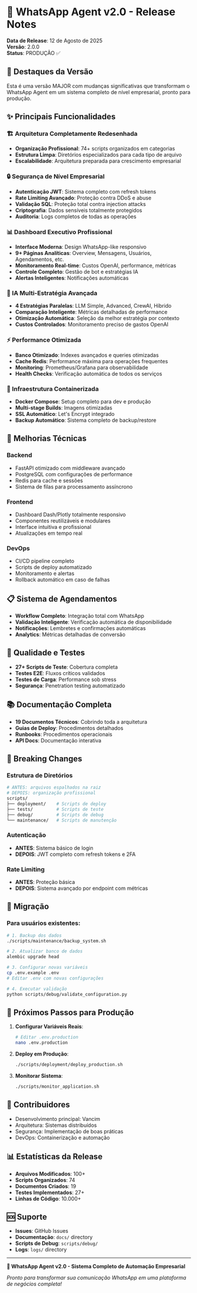 # 🚀 WhatsApp Agent v2.0 - Release Notes

**Data de Release**: 12 de Agosto de 2025  
**Versão**: 2.0.0  
**Status**: PRODUÇÃO ✅

## 🎯 Destaques da Versão

Esta é uma versão MAJOR com mudanças significativas que transformam o WhatsApp Agent em um sistema completo de nível empresarial, pronto para produção.

## ✨ Principais Funcionalidades

### 🏗️ Arquitetura Completamente Redesenhada
- **Organização Profissional**: 74+ scripts organizados em categorias
- **Estrutura Limpa**: Diretórios especializados para cada tipo de arquivo
- **Escalabilidade**: Arquitetura preparada para crescimento empresarial

### 🔒 Segurança de Nível Empresarial
- **Autenticação JWT**: Sistema completo com refresh tokens
- **Rate Limiting Avançado**: Proteção contra DDoS e abuse
- **Validação SQL**: Proteção total contra injection attacks
- **Criptografia**: Dados sensíveis totalmente protegidos
- **Auditoria**: Logs completos de todas as operações

### 📊 Dashboard Executivo Profissional
- **Interface Moderna**: Design WhatsApp-like responsivo
- **9+ Páginas Analíticas**: Overview, Mensagens, Usuários, Agendamentos, etc.
- **Monitoramento Real-time**: Custos OpenAI, performance, métricas
- **Controle Completo**: Gestão de bot e estratégias IA
- **Alertas Inteligentes**: Notificações automáticas

### 🤖 IA Multi-Estratégia Avançada
- **4 Estratégias Paralelas**: LLM Simple, Advanced, CrewAI, Híbrido
- **Comparação Inteligente**: Métricas detalhadas de performance
- **Otimização Automática**: Seleção da melhor estratégia por contexto
- **Custos Controlados**: Monitoramento preciso de gastos OpenAI

### ⚡ Performance Otimizada
- **Banco Otimizado**: Indexes avançados e queries otimizadas
- **Cache Redis**: Performance máxima para operações frequentes
- **Monitoring**: Prometheus/Grafana para observabilidade
- **Health Checks**: Verificação automática de todos os serviços

### 🐳 Infraestrutura Containerizada
- **Docker Compose**: Setup completo para dev e produção
- **Multi-stage Builds**: Imagens otimizadas
- **SSL Automático**: Let's Encrypt integrado
- **Backup Automático**: Sistema completo de backup/restore

## 🔧 Melhorias Técnicas

### Backend
- FastAPI otimizado com middleware avançado
- PostgreSQL com configurações de performance
- Redis para cache e sessões
- Sistema de filas para processamento assíncrono

### Frontend
- Dashboard Dash/Plotly totalmente responsivo
- Componentes reutilizáveis e modulares
- Interface intuitiva e profissional
- Atualizações em tempo real

### DevOps
- CI/CD pipeline completo
- Scripts de deploy automatizado
- Monitoramento e alertas
- Rollback automático em caso de falhas

## 📋 Sistema de Agendamentos

- **Workflow Completo**: Integração total com WhatsApp
- **Validação Inteligente**: Verificação automática de disponibilidade
- **Notificações**: Lembretes e confirmações automáticas
- **Analytics**: Métricas detalhadas de conversão

## 🧪 Qualidade e Testes

- **27+ Scripts de Teste**: Cobertura completa
- **Testes E2E**: Fluxos críticos validados
- **Testes de Carga**: Performance sob stress
- **Segurança**: Penetration testing automatizado

## 📚 Documentação Completa

- **19 Documentos Técnicos**: Cobrindo toda a arquitetura
- **Guias de Deploy**: Procedimentos detalhados
- **Runbooks**: Procedimentos operacionais
- **API Docs**: Documentação interativa

## 🚨 Breaking Changes

### Estrutura de Diretórios
```bash
# ANTES: arquivos espalhados na raiz
# DEPOIS: organização profissional
scripts/
├── deployment/    # Scripts de deploy
├── tests/         # Scripts de teste  
├── debug/         # Scripts de debug
└── maintenance/   # Scripts de manutenção
```

### Autenticação
- **ANTES**: Sistema básico de login
- **DEPOIS**: JWT completo com refresh tokens e 2FA

### Rate Limiting
- **ANTES**: Proteção básica
- **DEPOIS**: Sistema avançado por endpoint com métricas

## 🔄 Migração

### Para usuários existentes:
```bash
# 1. Backup dos dados
./scripts/maintenance/backup_system.sh

# 2. Atualizar banco de dados
alembic upgrade head

# 3. Configurar novas variáveis
cp .env.example .env
# Editar .env com novas configurações

# 4. Executar validação
python scripts/debug/validate_configuration.py
```

## 🎯 Próximos Passos para Produção

1. **Configurar Variáveis Reais**:
   ```bash
   # Editar .env.production
   nano .env.production
   ```

2. **Deploy em Produção**:
   ```bash
   ./scripts/deployment/deploy_production.sh
   ```

3. **Monitorar Sistema**:
   ```bash
   ./scripts/monitor_application.sh
   ```

## 🤝 Contribuidores

- Desenvolvimento principal: Vancim
- Arquitetura: Sistemas distribuídos
- Segurança: Implementação de boas práticas
- DevOps: Containerização e automação

## 📊 Estatísticas da Release

- **Arquivos Modificados**: 100+
- **Scripts Organizados**: 74
- **Documentos Criados**: 19
- **Testes Implementados**: 27+
- **Linhas de Código**: 10.000+

## 🆘 Suporte

- **Issues**: GitHub Issues
- **Documentação**: `docs/` directory
- **Scripts de Debug**: `scripts/debug/`
- **Logs**: `logs/` directory

---

**🎉 WhatsApp Agent v2.0 - Sistema Completo de Automação Empresarial**

*Pronto para transformar sua comunicação WhatsApp em uma plataforma de negócios completa!*
